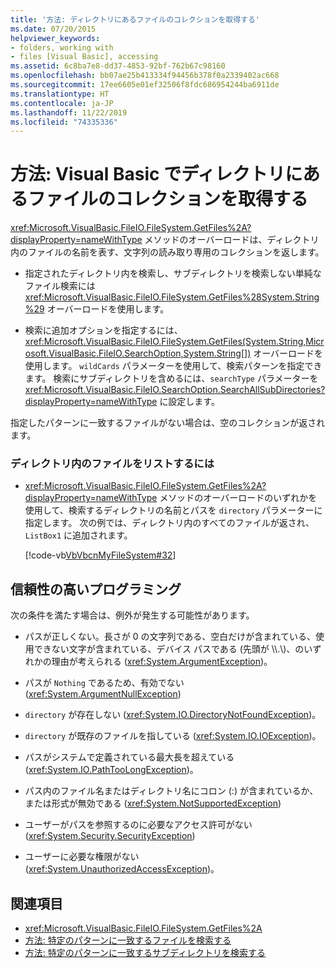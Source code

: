 ```yaml
---
title: '方法: ディレクトリにあるファイルのコレクションを取得する'
ms.date: 07/20/2015
helpviewer_keywords:
- folders, working with
- files [Visual Basic], accessing
ms.assetid: 6c8ba7e8-dd37-4853-92bf-762b67c98160
ms.openlocfilehash: bb07ae25b413334f94456b378f0a2339402ac668
ms.sourcegitcommit: 17ee6605e01ef32506f8fdc686954244ba6911de
ms.translationtype: HT
ms.contentlocale: ja-JP
ms.lasthandoff: 11/22/2019
ms.locfileid: "74335336"
---
```

# <a name="how-to-get-the-collection-of-files-in-a-directory-in-visual-basic"></a>方法: Visual Basic でディレクトリにあるファイルのコレクションを取得する

<xref:Microsoft.VisualBasic.FileIO.FileSystem.GetFiles%2A?displayProperty=nameWithType> メソッドのオーバーロードは、ディレクトリ内のファイルの名前を表す、文字列の読み取り専用のコレクションを返します。  
  
- 指定されたディレクトリ内を検索し、サブディレクトリを検索しない単純なファイル検索には <xref:Microsoft.VisualBasic.FileIO.FileSystem.GetFiles%28System.String%29> オーバーロードを使用します。  
  
- 検索に追加オプションを指定するには、<xref:Microsoft.VisualBasic.FileIO.FileSystem.GetFiles(System.String,Microsoft.VisualBasic.FileIO.SearchOption,System.String[])> オーバーロードを使用します。 `wildCards` パラメーターを使用して、検索パターンを指定できます。 検索にサブディレクトリを含めるには、`searchType` パラメーターを <xref:Microsoft.VisualBasic.FileIO.SearchOption.SearchAllSubDirectories?displayProperty=nameWithType> に設定します。  
  
 指定したパターンに一致するファイルがない場合は、空のコレクションが返されます。  
  
### <a name="to-list-files-in-a-directory"></a>ディレクトリ内のファイルをリストするには  
  
- <xref:Microsoft.VisualBasic.FileIO.FileSystem.GetFiles%2A?displayProperty=nameWithType> メソッドのオーバーロードのいずれかを使用して、検索するディレクトリの名前とパスを `directory` パラメーターに指定します。 次の例では、ディレクトリ内のすべてのファイルが返され、`ListBox1` に追加されます。  
  
     [!code-vb[VbVbcnMyFileSystem#32](~/samples/snippets/visualbasic/VS_Snippets_VBCSharp/VbVbcnMyFileSystem/VB/Class1.vb#32)]  
  
## <a name="robust-programming"></a>信頼性の高いプログラミング  

 次の条件を満たす場合は、例外が発生する可能性があります。  
  
- パスが正しくない。長さが 0 の文字列である、空白だけが含まれている、使用できない文字が含まれている、デバイス パスである (先頭が \\\\.\\)、のいずれかの理由が考えられる (<xref:System.ArgumentException>)。  
  
- パスが `Nothing` であるため、有効でない (<xref:System.ArgumentNullException>)  
  
- `directory` が存在しない (<xref:System.IO.DirectoryNotFoundException>)。  
  
- `directory` が既存のファイルを指している (<xref:System.IO.IOException>)。  
  
- パスがシステムで定義されている最大長を超えている (<xref:System.IO.PathTooLongException>)。  
  
- パス内のファイル名またはディレクトリ名にコロン (:) が含まれているか、または形式が無効である (<xref:System.NotSupportedException>)  
  
- ユーザーがパスを参照するのに必要なアクセス許可がない (<xref:System.Security.SecurityException>)  
  
- ユーザーに必要な権限がない (<xref:System.UnauthorizedAccessException>)。  
  
## <a name="see-also"></a>関連項目

- <xref:Microsoft.VisualBasic.FileIO.FileSystem.GetFiles%2A>
- [方法: 特定のパターンに一致するファイルを検索する](../../../../visual-basic/developing-apps/programming/drives-directories-files/how-to-find-files-with-a-specific-pattern.md)
- [方法: 特定のパターンに一致するサブディレクトリを検索する](../../../../visual-basic/developing-apps/programming/drives-directories-files/how-to-find-subdirectories-with-a-specific-pattern.md)
